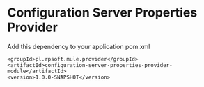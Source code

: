 # Configuration Server Properties Provider

Add this dependency to your application pom.xml

```
<groupId>pl.rpsoft.mule.provider</groupId>
<artifactId>configuration-server-properties-provider-module</artifactId>
<version>1.0.0-SNAPSHOT</version>
```
